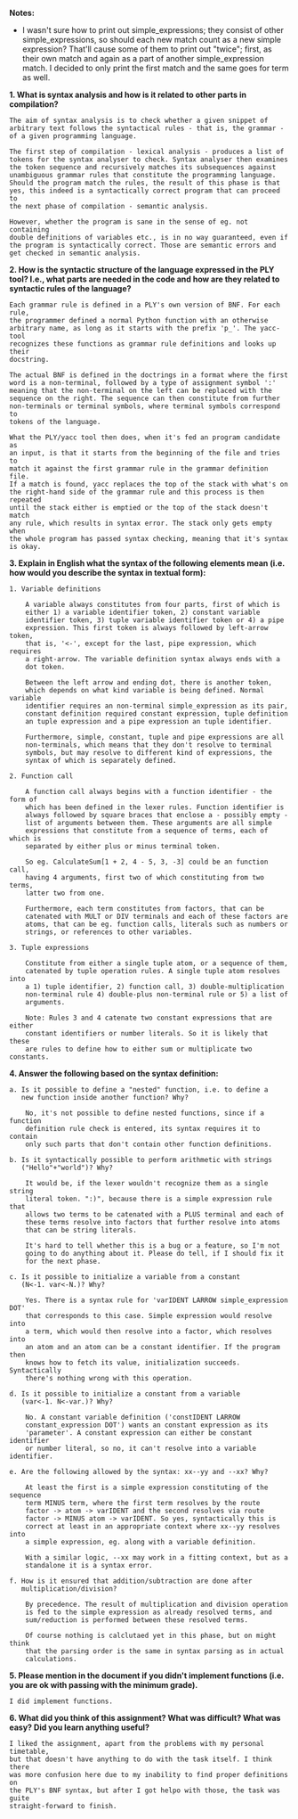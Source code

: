 **Notes:**
- I wasn't sure how to print out simple_expressions; they consist of other 
  simple_expressions, so should each new match count as a new simple 
  expression? That'll cause some of them to print out "twice"; first, as 
  their own match and again as a part of another simple_expression match. 
  I decided to only print the first match and the same goes for term as well.  

**1. What is syntax analysis and how is it related to other parts in compilation?**
    
    The aim of syntax analysis is to check whether a given snippet of 
    arbitrary text follows the syntactical rules - that is, the grammar - 
    of a given programming language.
    
    The first step of compilation - lexical analysis - produces a list of 
    tokens for the syntax analyser to check. Syntax analyser then examines 
    the token sequence and recursively matches its subsequences against
    unambiguous grammar rules that constitute the programming language. 
    Should the program match the rules, the result of this phase is that
    yes, this indeed is a syntactically correct program that can proceed to
    the next phase of compilation - semantic analysis.
    
    However, whether the program is sane in the sense of eg. not containing
    double definitions of variables etc., is in no way guaranteed, even if 
    the program is syntactically correct. Those are semantic errors and
    get checked in semantic analysis.
    
**2. How is the syntactic structure of the language expressed in the PLY tool? I.e., what parts are needed in the code and how are they related to syntactic rules of the language?**
    
    Each grammar rule is defined in a PLY's own version of BNF. For each rule, 
    the programmer defined a normal Python function with an otherwise 
    arbitrary name, as long as it starts with the prefix 'p_'. The yacc-tool 
    recognizes these functions as grammar rule definitions and looks up their 
    docstring.
    
    The actual BNF is defined in the doctrings in a format where the first 
    word is a non-terminal, followed by a type of assignment symbol ':' 
    meaning that the non-terminal on the left can be replaced with the 
    sequence on the right. The sequence can then constitute from further 
    non-terminals or terminal symbols, where terminal symbols correspond to 
    tokens of the language.
    
    What the PLY/yacc tool then does, when it's fed an program candidate as 
    an input, is that it starts from the beginning of the file and tries to 
    match it against the first grammar rule in the grammar definition file. 
    If a match is found, yacc replaces the top of the stack with what's on 
    the right-hand side of the grammar rule and this process is then repeated 
    until the stack either is emptied or the top of the stack doesn't match 
    any rule, which results in syntax error. The stack only gets empty when 
    the whole program has passed syntax checking, meaning that it's syntax 
    is okay.
    
**3. Explain in English what the syntax of the following elements mean (i.e. how would you describe the syntax in textual form):**

    1. Variable definitions
    
        A variable always constitutes from four parts, first of which is 
        either 1) a variable identifier token, 2) constant variable 
        identifier token, 3) tuple variable identifier token or 4) a pipe
        expression. This first token is always followed by left-arrow token,
        that is, '<-', except for the last, pipe expression, which requires
        a right-arrow. The variable definition syntax always ends with a  
        dot token.
        
        Between the left arrow and ending dot, there is another token, 
        which depends on what kind variable is being defined. Normal variable
        identifier requires an non-terminal simple_expression as its pair,
        constant definition required constant expression, tuple definition
        an tuple expression and a pipe expression an tuple identifier.
        
        Furthermore, simple, constant, tuple and pipe expressions are all
        non-terminals, which means that they don't resolve to terminal 
        symbols, but may resolve to different kind of expressions, the 
        syntax of which is separately defined.
        
    2. Function call
        
        A function call always begins with a function identifier - the form of
        which has been defined in the lexer rules. Function identifier is 
        always followed by square braces that enclose a - possibly empty -
        list of arguments between them. These arguments are all simple 
        expressions that constitute from a sequence of terms, each of which is
        separated by either plus or minus terminal token.
        
        So eg. CalculateSum[1 + 2, 4 - 5, 3, -3] could be an function call, 
        having 4 arguments, first two of which constituting from two terms, 
        latter two from one. 
        
        Furthermore, each term constitutes from factors, that can be 
        catenated with MULT or DIV terminals and each of these factors are 
        atoms, that can be eg. function calls, literals such as numbers or 
        strings, or references to other variables. 
        
    3. Tuple expressions
        
        Constitute from either a single tuple atom, or a sequence of them,
        catenated by tuple operation rules. A single tuple atom resolves into
        a 1) tuple identifier, 2) function call, 3) double-multiplication 
        non-terminal rule 4) double-plus non-terminal rule or 5) a list of
        arguments.
        
        Note: Rules 3 and 4 catenate two constant expressions that are either 
        constant identifiers or number literals. So it is likely that these 
        are rules to define how to either sum or multiplicate two constants.
        
**4. Answer the following based on the syntax definition:**

    a. Is it possible to define a "nested" function, i.e. to define a 
       new function inside another function? Why?
        
        No, it's not possible to define nested functions, since if a function
        definition rule check is entered, its syntax requires it to contain
        only such parts that don't contain other function definitions. 
    
    b. Is it syntactically possible to perform arithmetic with strings 
       ("Hello"+"world")? Why?
        
        It would be, if the lexer wouldn't recognize them as a single string
        literal token. ":)", because there is a simple expression rule that 
        allows two terms to be catenated with a PLUS terminal and each of 
        these terms resolve into factors that further resolve into atoms 
        that can be string literals.
        
        It's hard to tell whether this is a bug or a feature, so I'm not
        going to do anything about it. Please do tell, if I should fix it
        for the next phase.
        
    c. Is it possible to initialize a variable from a constant 
       (N<-1. var<-N.)? Why?
        
        Yes. There is a syntax rule for 'varIDENT LARROW simple_expression DOT'
        that corresponds to this case. Simple expression would resolve into 
        a term, which would then resolve into a factor, which resolves into 
        an atom and an atom can be a constant identifier. If the program then
        knows how to fetch its value, initialization succeeds. Syntactically
        there's nothing wrong with this operation.
        
    d. Is it possible to initialize a constant from a variable 
       (var<-1. N<-var.)? Why?
        
        No. A constant variable definition ('constIDENT LARROW 
        constant_expression DOT') wants an constant expression as its 
        'parameter'. A constant expression can either be constant identifier 
        or number literal, so no, it can't resolve into a variable identifier.  
        
    e. Are the following allowed by the syntax: xx--yy and --xx? Why?
        
        At least the first is a simple expression constituting of the sequence
        term MINUS term, where the first term resolves by the route
        factor -> atom -> varIDENT and the second resolves via route
        factor -> MINUS atom -> varIDENT. So yes, syntactically this is 
        correct at least in an appropriate context where xx--yy resolves into
        a simple expression, eg. along with a variable definition.
        
        With a similar logic, --xx may work in a fitting context, but as a 
        standalone it is a syntax error.  
        
    f. How is it ensured that addition/subtraction are done after 
       multiplication/division?
       
        By precedence. The result of multiplication and division operation
        is fed to the simple expression as already resolved terms, and 
        sum/reduction is performed between these resolved terms.
        
        Of course nothing is calclutaed yet in this phase, but on might think
        that the parsing order is the same in syntax parsing as in actual 
        calculations. 
        
**5. Please mention in the document if you didn't implement functions (i.e. you are ok with passing with the minimum grade).**

    I did implement functions.

**6. What did you think of this assignment? What was difficult? What was easy? Did you learn anything useful?**

    I liked the assignment, apart from the problems with my personal timetable,
    but that doesn't have anything to do with the task itself. I think there
    was more confusion here due to my inability to find proper definitions on
    the PLY's BNF syntax, but after I got helpo with those, the task was guite
    straight-forward to finish.
